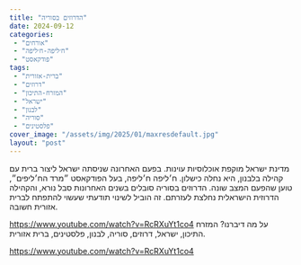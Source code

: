 ```yaml
---
title: "הדרוזים בסוריה"
date: 2024-09-12
categories: 
 - "אורחים"
 - "ח׳ליפה-ח׳ליפה"
 - "פודקאסט"
tags: 
 - "ברית-אזורית"
 - "דרוזים"
 - "המזרח-התיכון"
 - "ישראל"
 - "לבנון"
 - "סוריה"
 - "פלסטינים"
cover_image: "/assets/img/2025/01/maxresdefault.jpg"
layout: "post"
---
```


מדינת ישראל מוקפת אוכלוסיות עוינות. בפעם האחרונה שניסתה ישראל ליצור ברית עם קהילה בלבנון, היא נחלה כישלון. ח׳ליפה ח׳ליפה, בעל הפודקאסט ״מרד הח׳ליפים״, טוען שהפעם המצב שונה. הדרוזים בסוריה סובלים בשנים האחרונות סבל נורא, והקהילה הדרוזית הישראלית נחלצת לעזרתם. זה הוביל לשינוי תודעתי שעשוי להתפתח לברית אזורית חשובה.

<https://www.youtube.com/watch?v=RcRXuYt1co4>
על מה דיברנו? המזרח התיכון, ישראל, דרוזים, סוריה, לבנון, פלסטינים, ברית אזורית.

<https://www.youtube.com/watch?v=RcRXuYt1co4>

